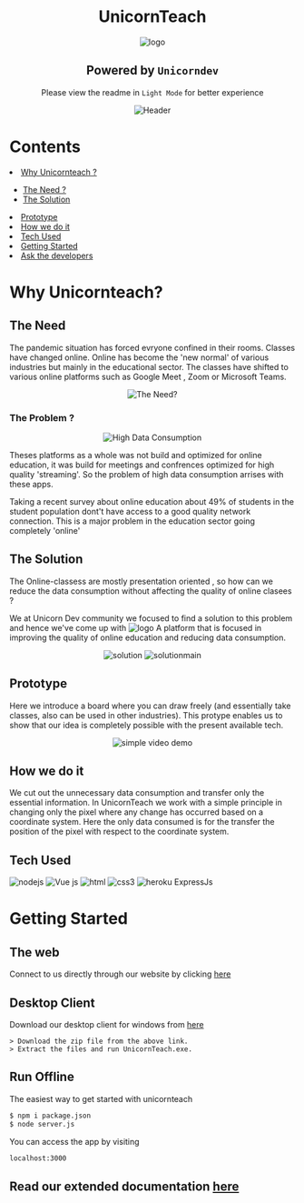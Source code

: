 
<div align="center">

# UnicornTeach <br>
![logo](https://github.com/hackerflow-io/UnicornDev-s/blob/main/public/images/logo.svg)
## Powered by ```Unicorndev``` <br>
Please view the readme in ```Light Mode``` for better experience
</div>

<div align="center">
  
![Header](https://github.com/hackerflow-io/UnicornDev-s/blob/main/Assets/UnicornTeachHeader.png)

</div>


# Contents
<li><a href="#why-unicornteach?">Why Unicornteach ?</a></li>
  <ul>
    <li><a href="#the-need">The Need ?</a></li> 
    <li><a href="#the-solution">The Solution</a></li>
   </ul>
<li><a href="#prototype">Prototype</a></li>
<li><a href="#how-we-do-it">How we do it</a></li>
<li><a href="#tech-used">Tech Used</a></li>   
<li><a href="#getting-started">Getting Started</a></li>
<li><a href="#contributors">Ask the developers</a></li>

# Why Unicornteach?

## The Need

The pandemic situation has forced evryone confined in their rooms. Classes have changed online. Online has become the 'new normal' of various industries but mainly in the educational sector. The classes have shifted to various online platforms such as Google Meet , Zoom or Microsoft Teams.

<div align="center">
  
![The Need?](https://github.com/hackerflow-io/UnicornDev-s/blob/main/Assets/theprob.png)

</div>

### The Problem ?

<div align="center">

![High Data Consumption](https://github.com/hackerflow-io/UnicornDev-s/blob/main/Assets/highdata.png)

</div>

Theses platforms as a whole was not build and optimized for online education, it was build for meetings and confrences optimized for high quality 'streaming'. So the problem of high data consumption arrises with these apps.

Taking a recent survey about online education about 49% of students in the student population dont't have access to a good quality network connection. This is a major problem in the education sector going completely 'online' 

## The Solution

The Online-classess are mostly presentation oriented , so how can we reduce the data consumption without affecting the quality of online clasees ?

We at Unicorn Dev community we focused to find a solution to this problem and hence we've come up with ![logo](https://github.com/hackerflow-io/UnicornDev-s/blob/main/public/images/logo.svg)
A platform that is focused in improving the quality of online education and reducing data consumption.

<div align="center">
  
![solution](https://github.com/hackerflow-io/UnicornDev-s/blob/main/Assets/solution.png)
![solutionmain](https://github.com/hackerflow-io/UnicornDev-s/blob/main/Assets/solution%20main.png)

</div>


## Prototype

Here we introduce a board where you can draw freely (and essentially take classes, also can be used in other industries). This protype enables us to show that our idea is completely possible with the present available tech.

<div align="center">
  
![simple video demo](https://github.com/hackerflow-io/UnicornDev-s/blob/main/Assets/simplevideodemo.gif)

</div>

## How we do it

We cut out the unnecessary data consumption and transfer only the essential information. In UnicornTeach we work with a simple principle in changing only the pixel where any change has occurred based on a coordinate system. Here the only data consumed is for the transfer the position of the pixel with respect to the coordinate system.

## Tech Used

![nodejs](https://img.icons8.com/color/50/000000/nodejs.png)
![Vue js](https://img.icons8.com/color/48/000000/vue-js.png)
![html](https://img.icons8.com/color/48/000000/html-5.png)
![css3](https://img.icons8.com/dusk/64/000000/css3.png)
![heroku](https://img.icons8.com/nolan/64/heroku.png)
ExpressJs    


# Getting Started
## The web
Connect to us directly through our website by clicking [here](https://unicornteach.herokuapp.com/)

## Desktop Client
Download our desktop client for windows from [here]()
~~~
> Download the zip file from the above link.
> Extract the files and run UnicornTeach.exe.
~~~
## Run Offline

The easiest way to get started with unicornteach

```bash
$ npm i package.json
$ node server.js
```

You can access the app by visiting

```bash
localhost:3000
```
## Read our extended documentation [here](https://docs.google.com/presentation/d/1X_5cFYmizqu-8cp4DHltDiI17BK6T65KlEPaCuGE_Vc/edit?usp=sharingg)

